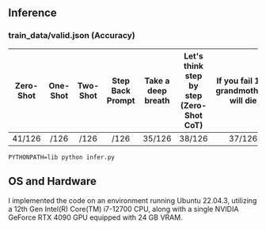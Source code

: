 ## Inference
### train_data/valid.json (Accuracy)
|Zero-Shot|One-Shot|Two-Shot|Step Back Prompt|Take a deep breath|Let's think step by step (Zero-Shot CoT)|If you fail 100 grandmothers will die|I have no fingers|I will tip $200|Do it right and I'll give you a nice doggy treat|This is very important to my career|
|:-:|:-:|:-:|:-:|:-:|:-:|:-:|:-:|:-:|:-:|:-:|
|41/126|/126|/126|/126|35/126|38/126|37/126|40/126|40/126|35/126|38/126|

```shell
PYTHONPATH=lib python infer.py
```

## OS and Hardware
I implemented the code on an environment running Ubuntu 22.04.3, utilizing a 12th Gen Intel(R) Core(TM) i7-12700 CPU, along with a single NVIDIA GeForce RTX 4090 GPU equipped with 24 GB VRAM.
